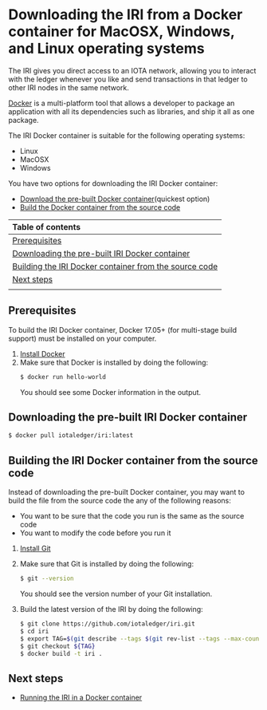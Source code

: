 # Downloading the IRI from a Docker container for MacOSX, Windows, and Linux operating systems

The IRI gives you direct access to an IOTA network, allowing you to interact with the ledger whenever you like and send transactions in that ledger to other IRI nodes in the same network.

[Docker](https://www.docker.com/) is a multi-platform tool that allows a developer to package an application with all its dependencies such as libraries, and ship it all as one package.

The IRI Docker container is suitable for the following operating systems:
* Linux
* MacOSX
* Windows

You have two options for downloading the IRI Docker container:
* [Download the pre-built Docker container]((#downloading-the-pre-built-iri-docker-container))(quickest option)
* [Build the Docker container from the source code](#building-the-iri-docker-container-from-the-source-code)

| **Table of contents**                  |        
| :------------------- |
|[Prerequisites](#prerequisites)|
|[Downloading the pre-built IRI Docker container](#downloading-the-pre-built-iri-docker-container)|
|[Building the IRI Docker container from the source code](#building-the-iri-docker-container-from-the-source-code)|
|[Next steps](#next-steps)|
||

## Prerequisites

To build the IRI Docker container, Docker 17.05+ (for multi-stage build support) must be installed on your computer.

1. [Install Docker](https://docs.docker.com/install/#supported-platforms)
2. Make sure that Docker is installed by doing the following:
    ```bash
    $ docker run hello-world
    ```
    You should see some Docker information in the output.
  
## Downloading the pre-built IRI Docker container

```bash
$ docker pull iotaledger/iri:latest
```

## Building the IRI Docker container from the source code

Instead of downloading the pre-built Docker container, you may want to build the file from the source code the any of the following reasons:
* You want to be sure that the code you run is the same as the source code
* You want to modify the code before you run it

1. [Install Git](https://git-scm.com/book/en/v2/Getting-Started-Installing-Git)
2. Make sure that Git is installed by doing the following:

    ```bash
    $ git --version
    ```

    You should see the version number of your Git installation.

3. Build the latest version of the IRI by doing the following:
    ```bash
    $ git clone https://github.com/iotaledger/iri.git
    $ cd iri
    $ export TAG=$(git describe --tags $(git rev-list --tags --max-count=1))
    $ git checkout ${TAG}
    $ docker build -t iri .
    ```
## Next steps

* [Running the IRI in a Docker container](/iri/how-to-guides/running-the-iri.md)
